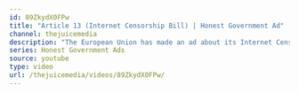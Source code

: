 ```yaml
---
id: 89ZkydX0FPw
title: "Article 13 (Internet Censorship Bill) | Honest Government Ad"
channel: thejuicemedia
description: "The European Union has made an ad about its Internet Censorship Bill (aka Article 13) and it's surprisingly honest and informative."
series: Honest Government Ads
source: youtube
type: video
url: /thejuicemedia/videos/89ZkydX0FPw/
---
```

